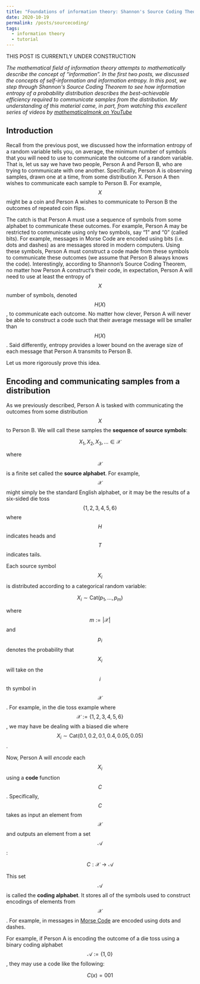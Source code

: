 ```yaml
---
title: "Foundations of information theory: Shannon's Source Coding Theorem (part 3)"
date: 2020-10-19
permalink: /posts/sourcecoding/
tags:
  - information theory
  - tutorial
---
```

THIS POST IS CURRENTLY UNDER CONSTRUCTION

*The mathematical field of information theory attempts to mathematically describe the concept of “information”. In the first two posts, we discussed the concepts of self-information and information entropy.  In this post, we step through Shannon's Source Coding Theorem to see how information entropy of a probability distribution describes the best-achievable efficiency required to communicate samples from the distribution.  My understanding of this material came, in part, from watching this excellent series of videos by [mathematicalmonk on YouTube](https://www.youtube.com/watch?v=UrefKMSEuAI&t=8s)*

Introduction
-----------

Recall from the previous post, we discussed how the information entropy of a random variable tells you, on average, the minimum number of symbols that you will need to use to communicate the outcome of a random variable. That is, let us say we have two people, Person A and Person B, who are trying to communicate with one another. Specifically, Person A is observing samples, drawn one at a time, from some distribution X. Person A then wishes to communicate each sample to Person B. For example, $$X$$ might be a coin and Person A wishes to communicate to Person B the outcomes of repeated coin flips.

The catch is that Person A must use a sequence of symbols from some alphabet to communicate these outcomes. For example, Person A may be restricted to communicate using only two symbols, say “1” and “0” (called bits). For example, messages in Morse Code are encoded using bits (i.e. dots and dashes) as are messages stored in modern computers. Using these symbols, Person A must construct a code made from these symbols to communicate these outcomes (we assume that Person B always knows the code). Interestingly, according to Shannon’s Source Coding Theorem, no matter how Person A construct’s their code, in expectation, Person A will need to use at least the entropy of $$X$$ number of symbols, denoted $$H(X)$$, to communicate each outcome. No matter how clever, Person A will never be able to construct a code such that their average message will be smaller than $$H(X)$$. Said differently, entropy provides a lower bound on the average size of each message that Person A transmits to Person B.

Let us more rigorously prove this idea.

Encoding and communicating samples from a distribution
-----------

As we previously described, Person A is tasked with communicating the outcomes from some distribution $$X$$ to Person B.  We will call these samples the **sequence of source symbols**: 

$$X_1, X_2, X_3, \dots \in \mathcal{X}$$

where $$\mathcal{X}$$ is a finite set called the **source alphabet**. For example, $$\mathcal{X}$$ might simply be the standard English alphabet, or it may be the results of a six-sided die toss $$\{1, 2, 3, 4, 5, 6\}$$ where $$H$$ indicates heads and $$T$$ indicates tails.

Each source symbol $$X_i$$ is distributed according to a categorical random variable:

$$X_i \sim \text{Cat}(p_1, \dots, p_m)$$

where $$m := |\mathcal{X}|$$ and $$p_i$$ denotes the probability that $$X_i$$ will take on the $$i$$th symbol in $$\mathcal{X}$$. For example, in the die toss example where $$\mathcal{X} := \{1, 2, 3, 4, 5, 6\}$$, we may have be dealing with a biased die where $$X_i \sim \text{Cat}(0.1, 0.2, 0.1, 0.4, 0.05, 0.05)$$.

Now, Person A will *encode* each $$X_i$$ using a **code** function $$C$$.  Specifically, $$C$$ takes as input an element from $$\mathcal{X}$$ and outputs an element from a set $$\mathcal{A}$$:

$$C: \mathcal{X} \rightarrow \mathcal{A}$$

This set $$\mathcal{A}$$ is called the **coding alphabet**. It stores all of the symbols used to construct encodings of elements from $$\mathcal{X}$$.  For example, in messages in [Morse Code](https://en.wikipedia.org/wiki/Morse_code) are encoded using dots and dashes.  

For example, if Person A is encoding the outcome of a die toss using a binary coding alphabet $$\mathcal{A} := \{1,0\}$$, they may use a code like the following:

$$C(x) = 001$$



